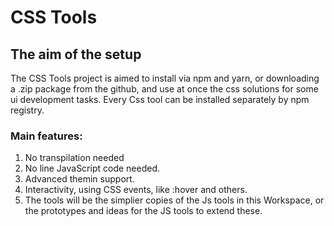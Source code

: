 # CSS Tools

## The aim of the setup

The CSS Tools project is aimed to install via npm and yarn, or downloading a .zip package from the github,
and use at once the css solutions for some ui development tasks. Every Css tool can be installed separately by npm registry.


### Main features:

1. No transpilation needed
2. No line JavaScript code needed.
3. Advanced themin support.
4. Interactivity, using CSS events, like :hover and others.
5. The tools will be the simplier copies of the Js tools in this Workspace, or the prototypes and ideas for the JS tools to extend these.





